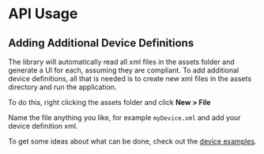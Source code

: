 # API Usage

## Adding Additional Device Definitions

The library will automatically read all xml files in the assets folder and generate a UI for each, assuming they are compliant. To add additional device definitions, all that is needed is to create new xml files in the assets directory and run the application.

To do this, right clicking the assets folder and click **New > File**

Name the file anything you like, for example `myDevice.xml` and add your device definition xml.

To get some ideas about what can be done, check out the [device examples](examples).
